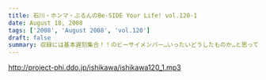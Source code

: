 ```yaml
---
title: 石川・ホンマ・ぶるんのBe-SIDE Your Life! vol.120-1
date: August 18, 2008
tags: ['2008', 'August 2008', 'vol.120']
draft: false
summary: 収録には基本遅刻集合！！のビーサイメンバー…いったいどうしたものか…と思っていたところ、野球日本代表とも共通する男のケジメの話題が〜〜〜。NAMAE
---
```


http://project-phi.ddo.jp/ishikawa/ishikawa120_1.mp3